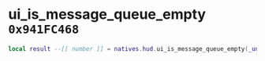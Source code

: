 # ui_is_message_queue_empty `0x941FC468`

```lua
local result --[[ number ]] = natives.hud.ui_is_message_queue_empty(_unk0 --[[ number ]])
```